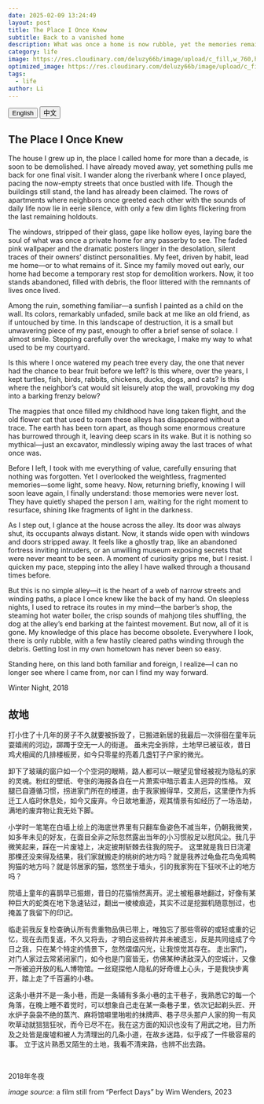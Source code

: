 ```yaml
---
date: 2025-02-09 13:24:49
layout: post
title: The Place I Once Knew
subtitle: Back to a vanished home
description: What was once a home is now rubble, yet the memories remain—fragile, persistent, waiting to be remembered in fleeting moments of nostalgia.
category: life
image: https://res.cloudinary.com/deluzy66b/image/upload/c_fill,w_760,h_399/v1739126071/frames_of_perfect_days-photos_of_trees_leibyi.jpg
optimized_image: https://res.cloudinary.com/deluzy66b/image/upload/c_fill,w_380,h_200/v1739126071/frames_of_perfect_days-photos_of_trees_leibyi.jpg
tags:
  - life
author: Li
---
```


<div class="tab-container">
  <div class="tab-buttons">
    <button class="tab-button active" onclick="switchTab('english')">English</button>
    <button class="tab-button" onclick="switchTab('chinese')">中文</button>
  </div>

  <div id="english" class="tab-content active">
  <h2>The Place I Once Knew</h2>
    <p>The house I grew up in, the place I called home for more than a decade, is soon to be demolished. I have already moved away, yet something pulls me back for one final visit. I wander along the riverbank where I once played, pacing the now-empty streets that once bustled with life. Though the buildings still stand, the land has already been claimed. The rows of apartments where neighbors once greeted each other with the sounds of daily life now lie in eerie silence, with only a few dim lights flickering from the last remaining holdouts.</p>
    <p>The windows, stripped of their glass, gape like hollow eyes, laying bare the soul of what was once a private home for any passerby to see. The faded pink wallpaper and the dramatic posters linger in the desolation, silent traces of their owners’ distinct personalities. My feet, driven by habit, lead me home—or to what remains of it. Since my family moved out early, our home had become a temporary rest stop for demolition workers. Now, it too stands abandoned, filled with debris, the floor littered with the remnants of lives once lived.</p>
    <p>Among the ruin, something familiar—a sunfish I painted as a child on the wall. Its colors, remarkably unfaded, smile back at me like an old friend, as if untouched by time. In this landscape of destruction, it is a small but unwavering piece of my past, enough to offer a brief sense of solace. I almost smile. Stepping carefully over the wreckage, I make my way to what used to be my courtyard.</p>
    <p>Is this where I once watered my peach tree every day, the one that never had the chance to bear fruit before we left? Is this where, over the years, I kept turtles, fish, birds, rabbits, chickens, ducks, dogs, and cats? Is this where the neighbor’s cat would sit leisurely atop the wall, provoking my dog into a barking frenzy below?</p>
    <p>The magpies that once filled my childhood have long taken flight, and the old flower cat that used to roam these alleys has disappeared without a trace. The earth has been torn apart, as though some enormous creature has burrowed through it, leaving deep scars in its wake. But it is nothing so mythical—just an excavator, mindlessly wiping away the last traces of what once was.</p>
    <p>Before I left, I took with me everything of value, carefully ensuring that nothing was forgotten. Yet I overlooked the weightless, fragmented memories—some light, some heavy. Now, returning briefly, knowing I will soon leave again, I finally understand: those memories were never lost. They have quietly shaped the person I am, waiting for the right moment to resurface, shining like fragments of light in the darkness.</p>
    <p>As I step out, I glance at the house across the alley. Its door was always shut, its occupants always distant. Now, it stands wide open with windows and doors stripped away. It feels like a ghostly trap, like an abandoned fortress inviting intruders, or an unwilling museum exposing secrets that were never meant to be seen. A moment of curiosity grips me, but I resist. I quicken my pace, stepping into the alley I have walked through a thousand times before.</p>
    <p>But this is no simple alley—it is the heart of a web of narrow streets and winding paths, a place I once knew like the back of my hand. On sleepless nights, I used to retrace its routes in my mind—the barber’s shop, the steaming hot water boiler, the crisp sounds of mahjong tiles shuffling, the dog at the alley’s end barking at the faintest movement. But now, all of it is gone. My knowledge of this place has become obsolete. Everywhere I look, there is only rubble, with a few hastily cleared paths winding through the debris. Getting lost in my own hometown has never been so easy.</p>
    <p>Standing here, on this land both familiar and foreign, I realize—I can no longer see where I came from, nor can I find my way forward.</p>
 <p>Winter Night, 2018</p>


  </div>


  <div id="chinese" class="tab-content">
  <h2>故地</h2>
    <p>打小住了十几年的房子不久就要被拆毁了，已搬进新居的我最后一次徘徊在童年玩耍嬉闹的河边，踯躅于空无一人的街道。 虽未完全拆除，土地早已被征收，昔日鸡犬相闻的几排楼板房，如今只零星的亮着几盏钉子户家的微光。</p>
    <p>卸下了玻璃的窗户如一个个空洞的眼睛，路人都可以一眼望见曾经被视为隐私的家的灵魂。粉红的壁纸、夸张的海报各自在一片萧索中暗示着主人迥异的性格。 双腿已自遵循习惯，拐进家门所在的楼道，由于我家搬得早，交房后，这里便作为拆迁工人临时休息处，如今又废弃。今日故地重游，观其情景有如经历了一场浩劫，满地的废弃物让我无处下脚。</p>
    <p>小学时一笔笔在白墙上绘上的海底世界里有只翻车鱼姿色不减当年，仍朝我微笑，如多年未见的好友，在面目全非之际忽然露出当年的小习惯般足以慰风尘。我几乎微笑起来，踩在一片废墟上，决定披荆斩棘去往我的院子。 这里就是我日日浇灌那棵还没来得及结果，我们家就搬走的桃树的地方吗？就是我养过龟鱼花鸟兔鸡鸭狗猫的地方吗？就是邻居家的猫，悠然坐于墙头，引的我家狗在下狂吠不止的地方吗？</p>
    <p>院墙上童年的喜鹊早已振翅，昔日的花猫悄然离开。泥土被粗暴地翻过，好像有某种巨大的蛇类在地下急速钻过，翻出一棱棱痕迹，其实不过是挖掘机随意刨过，也掩盖了我留下的印记。</p>
    <p>临走前我反复检查确认所有贵重物品俱已带上，唯独忘了那些零碎的或轻或重的记忆，现在去而复返，不久又将去，才明白这些碎片并未被遗忘，反是共同组成了今日之我，只在某个特定的情景下，忽然熠熠闪光，让我惊觉其存在。 走出家门，对门人家过去常紧闭家门，如今也是门窗皆无，仿佛某种诱敌深入的空城计，又像一所被迫开放的私人博物馆。一丝窥探他人隐私的好奇缠上心头，于是我快步离开，踏上走了千百遍的小巷。</p>
    <p>这条小巷并不是一条小巷，而是一条辅有多条小巷的主干巷子，我熟悉它的每一个角落，在晚上睡不着觉时，可以想象自己走在某一条巷子里，依次记起剃头匠、开水炉子袅袅不绝的蒸汽、麻将馆噼里啪啦的抹牌声、巷子尽头那户人家的狗一有风吹草动就狺狺狂吠，而今已尽不在。我在这方面的知识也没有了用武之地，目力所及之处皆是废墟和被人为清理出的几条小道，在故乡迷路，似乎成了一件极容易的事。 立于这片熟悉又陌生的土地，我看不清来路，也辨不出去路。</p>


    <p>2018年冬夜</p>
  </div>
</div>
<em>image source:</em> a film still from “Perfect Days” by Wim Wenders, 2023
<style>
  .tab-container {
    max-width: 800px;
    margin: auto;
  }

  .tab-buttons {
    display: flex;
    justify-content: center;
    margin-bottom: 10px;
  }

  .tab-button {
    background-color: #ddd;
    border: none;
    padding: 10px 20px;
    cursor: pointer;
    font-size: 16px;
    margin: 0 5px;
    transition: 0.3s;
  }

  .tab-button.active {
    background-color: #333;
    color: white;
  }

  .tab-content {
    display: none;
    padding: 10px;
  }

  .tab-content.active {
    display: block;
  }
</style>

<script>
  function switchTab(tabId) {
    // 隐藏所有 tab 内容
    document.querySelectorAll('.tab-content').forEach(tab => {
      tab.classList.remove('active');
    });

    // 移除所有按钮的 active 状态
    document.querySelectorAll('.tab-button').forEach(button => {
      button.classList.remove('active');
    });

    // 显示选中的 tab 内容，并激活按钮
    document.getElementById(tabId).classList.add('active');
    document.querySelector(`[onclick="switchTab('${tabId}')"]`).classList.add('active');
  }
</script>


